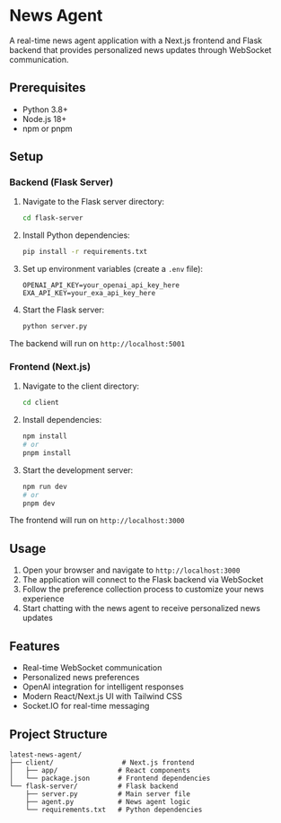 # News Agent

A real-time news agent application with a Next.js frontend and Flask backend that provides personalized news updates through WebSocket communication.

## Prerequisites

- Python 3.8+
- Node.js 18+
- npm or pnpm

## Setup

### Backend (Flask Server)

1. Navigate to the Flask server directory:
   ```bash
   cd flask-server
   ```

2. Install Python dependencies:
   ```bash
   pip install -r requirements.txt
   ```

3. Set up environment variables (create a `.env` file):
   ```
   OPENAI_API_KEY=your_openai_api_key_here
   EXA_API_KEY=your_exa_api_key_here
   ```

4. Start the Flask server:
   ```bash
   python server.py
   ```

The backend will run on `http://localhost:5001`

### Frontend (Next.js)

1. Navigate to the client directory:
   ```bash
   cd client
   ```

2. Install dependencies:
   ```bash
   npm install
   # or
   pnpm install
   ```

3. Start the development server:
   ```bash
   npm run dev
   # or
   pnpm dev
   ```

The frontend will run on `http://localhost:3000`

## Usage

1. Open your browser and navigate to `http://localhost:3000`
2. The application will connect to the Flask backend via WebSocket
3. Follow the preference collection process to customize your news experience
4. Start chatting with the news agent to receive personalized news updates

## Features

- Real-time WebSocket communication
- Personalized news preferences
- OpenAI integration for intelligent responses
- Modern React/Next.js UI with Tailwind CSS
- Socket.IO for real-time messaging

## Project Structure

```
latest-news-agent/
├── client/                 # Next.js frontend
│   ├── app/               # React components
│   └── package.json       # Frontend dependencies
└── flask-server/          # Flask backend
    ├── server.py          # Main server file
    ├── agent.py           # News agent logic
    └── requirements.txt   # Python dependencies
```
